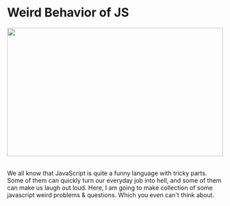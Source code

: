 # Weird Behavior of JS
<div style="text-align:center;">
<img src="https://i.ytimg.com/vi/F08X6uEifFU/maxresdefault.jpg" height="300px" width="100%"><br/><br/>
</div>
<p>We all know that JavaScript is quite a funny language with tricky parts. Some of them can quickly turn our everyday job into hell, and some of them can make us laugh out loud. Here, I am going to make collection of some javascript weird problems &amp; questions. Which you even can't think about.</p>
<br/><br/>
